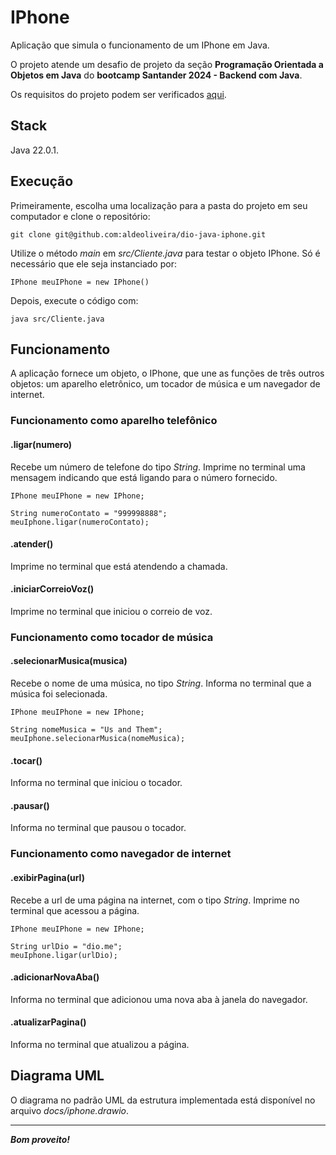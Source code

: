 # IPhone

Aplicação que simula o funcionamento de um IPhone em Java.

O projeto atende um desafio de projeto da seção __Programação Orientada a Objetos em Java__ do __bootcamp Santander 2024 - Backend com Java__.

Os requisitos do projeto podem ser verificados [aqui](https://github.com/digitalinnovationone/trilha-java-basico/blob/main/desafios/poo/README.md).

## Stack

Java 22.0.1.

## Execução

Primeiramente, escolha uma localização para a pasta do projeto em seu computador e clone o repositório:

```git clone git@github.com:aldeoliveira/dio-java-iphone.git```

Utilize o método _main_ em _src/Cliente.java_ para testar o objeto IPhone. Só é necessário que ele seja instanciado por:

```IPhone meuIPhone = new IPhone()```

Depois, execute o código com:

```java src/Cliente.java```

## Funcionamento

A aplicação fornece um objeto, o IPhone, que une as funções de três outros objetos: um aparelho eletrônico, um tocador de música e um navegador de internet.

### Funcionamento como aparelho telefônico

#### .ligar(numero)

Recebe um número de telefone do tipo _String_. Imprime no terminal uma mensagem indicando que está ligando para o número fornecido.

```
IPhone meuIPhone = new IPhone;

String numeroContato = "999998888";
meuIphone.ligar(numeroContato);
```

#### .atender()

Imprime no terminal que está atendendo a chamada.

#### .iniciarCorreioVoz()

Imprime no terminal que iniciou o correio de voz.

### Funcionamento como tocador de música

#### .selecionarMusica(musica)

Recebe o nome de uma música, no tipo _String_. Informa no terminal que a música foi selecionada.

```
IPhone meuIPhone = new IPhone;

String nomeMusica = "Us and Them";
meuIphone.selecionarMusica(nomeMusica);
```

#### .tocar()

Informa no terminal que iniciou o tocador.

#### .pausar()

Informa no terminal que pausou o tocador.

### Funcionamento como navegador de internet

#### .exibirPagina(url)

Recebe a url de uma página na internet, com o tipo _String_. Imprime no terminal que acessou a página.

```
IPhone meuIPhone = new IPhone;

String urlDio = "dio.me";
meuIphone.ligar(urlDio);
```

#### .adicionarNovaAba()

Informa no terminal que adicionou uma nova aba à janela do navegador.

#### .atualizarPagina()

Informa no terminal que atualizou a página.

## Diagrama UML

O diagrama no padrão UML da estrutura implementada está disponível no arquivo _docs/iphone.drawio_.

---

__*Bom proveito!*__
